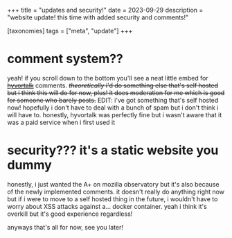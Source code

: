 +++
title = "updates and security!"
date = 2023-09-29
description = "website update! this time with added security and comments!"

[taxonomies]
tags = ["meta", "update"]
+++

# comment system??
yeah! if you scroll down to the bottom you'll see a neat little embed for ~~[hyvortalk](https://talk.hyvor.com/)~~ comments. ~~*theoretically* i'd do something else that's self hosted but i think this will do for now, plus! it does moderation for me which is good for someone who barely posts.~~
EDIT: i've got something that's self hosted now! hopefully i don't have to deal with a bunch of spam but i don't think i will have to. honestly, hyvortalk was perfectly fine but i wasn't aware that it was a paid service when i first used it

# security??? it's a static website you dummy
honestly, i just wanted the A+ on mozilla observatory but it's also because of the newly implemented comments. it doesn't really do anything right now but if i were to move to a self hosted thing in the future, i wouldn't have to worry about XSS attacks against a... docker container. yeah i think it's overkill but it's good experience regardless!


anyways that's all for now, see you later!
